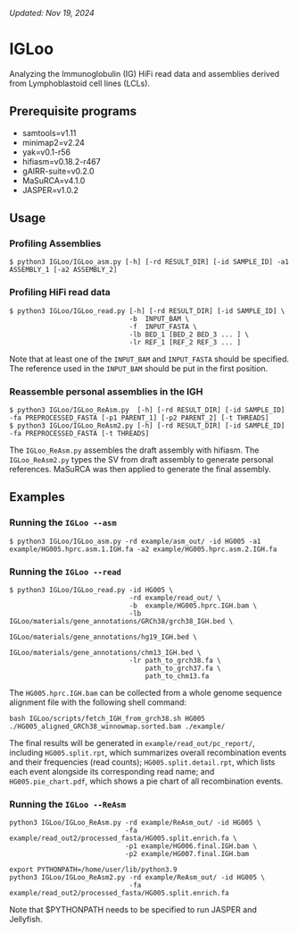 
_Updated: Nov 19, 2024_
# IGLoo
Analyzing the Immunoglobulin (IG) HiFi read data and assemblies derived from Lymphoblastoid cell lines (LCLs).


## Prerequisite programs
- samtools=v1.11
- minimap2=v2.24
- yak=v0.1-r56
- hifiasm=v0.18.2-r467
- gAIRR-suite=v0.2.0
- MaSuRCA=v4.1.0
- JASPER=v1.0.2


## Usage

### Profiling Assemblies
```
$ python3 IGLoo/IGLoo_asm.py [-h] [-rd RESULT_DIR] [-id SAMPLE_ID] -a1 ASSEMBLY_1 [-a2 ASSEMBLY_2]
```

### Profiling HiFi read data
```
$ python3 IGLoo/IGLoo_read.py [-h] [-rd RESULT_DIR] [-id SAMPLE_ID] \
                              -b  INPUT_BAM \
                              -f  INPUT_FASTA \
                              -lb BED_1 [BED_2 BED_3 ... ] \
                              -lr REF_1 [REF_2 REF_3 ... ]
```

Note that at least one of the ```INPUT_BAM``` and ```INPUT_FASTA``` should be specified.  The reference used in the ```INPUT_BAM``` should be put in the first position.

### Reassemble personal assemblies in the IGH

```
$ python3 IGLoo/IGLoo_ReAsm.py  [-h] [-rd RESULT_DIR] [-id SAMPLE_ID] -fa PREPROCESSED_FASTA [-p1 PARENT_1] [-p2 PARENT_2] [-t THREADS]
$ python3 IGLoo/IGLoo_ReAsm2.py [-h] [-rd RESULT_DIR] [-id SAMPLE_ID] -fa PREPROCESSED_FASTA [-t THREADS]
```

The ```IGLoo_ReAsm.py``` assembles the draft assembly with hifiasm.  The ```IGLoo_ReAsm2.py``` types the SV from draft assembly to generate personal references.  MaSuRCA was then applied to generate the final assembly.



## Examples
### Running the ```IGLoo --asm```
```
$ python3 IGLoo/IGLoo_asm.py -rd example/asm_out/ -id HG005 -a1 example/HG005.hprc.asm.1.IGH.fa -a2 example/HG005.hprc.asm.2.IGH.fa
```

### Running the ```IGLoo --read```
```
$ python3 IGLoo/IGLoo_read.py -id HG005 \
                              -rd example/read_out/ \
                              -b  example/HG005.hprc.IGH.bam \
                              -lb IGLoo/materials/gene_annotations/GRCh38/grch38_IGH.bed \
                                  IGLoo/materials/gene_annotations/hg19_IGH.bed \
                                  IGLoo/materials/gene_annotations/chm13_IGH.bed \
                              -lr path_to_grch38.fa \
                                  path_to_grch37.fa \
                                  path_to_chm13.fa
```
The ```HG005.hprc.IGH.bam``` can be collected from a whole genome sequence alignment file with the following shell command:
```
bash IGLoo/scripts/fetch_IGH_from_grch38.sh HG005 ./HG005_aligned_GRCh38_winnowmap.sorted.bam ./example/
```
The final results will be generated in
```example/read_out/pc_report/```, including ```HG005.split.rpt```, which summarizes overall recombination events and their frequencies (read counts);  ```HG005.split.detail.rpt```, which lists each event alongside its corresponding read name; and ```HG005.pie_chart.pdf```, which shows a pie chart of all recombination events.


### Running the ```IGLoo --ReAsm```
```
python3 IGLoo/IGLoo_ReAsm.py -rd example/ReAsm_out/ -id HG005 \
                             -fa example/read_out2/processed_fasta/HG005.split.enrich.fa \
                             -p1 example/HG006.final.IGH.bam \
                             -p2 example/HG007.final.IGH.bam

export PYTHONPATH=/home/user/lib/python3.9
python3 IGLoo/IGLoo_ReAsm2.py -rd example/ReAsm_out/ -id HG005 \
                              -fa example/read_out2/processed_fasta/HG005.split.enrich.fa
```

Note that $PYTHONPATH needs to be specified to run JASPER and Jellyfish.

